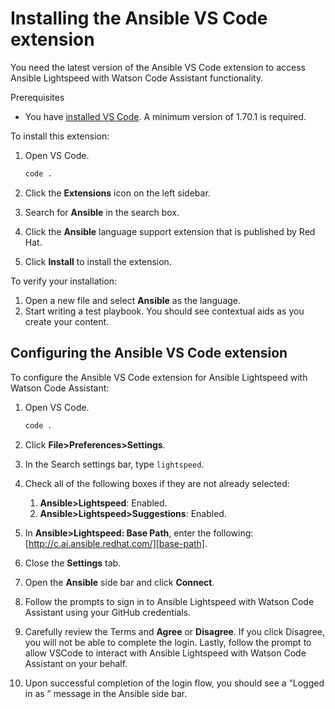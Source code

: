 # Installing the Ansible VS Code extension

You need the latest version of the Ansible VS Code extension to access Ansible Lightspeed with Watson Code Assistant functionality.

Prerequisites

* You have [installed VS Code][vs-code]. A minimum version of 1.70.1 is required.

To install this extension:

1. Open VS Code.

   ```bash
   code .
   ```

2. Click the **Extensions** icon on the left sidebar.
3. Search for **Ansible** in the search box.
4. Click the **Ansible**  language support extension that is published by Red Hat.
5. Click **Install** to install the extension.

To verify your installation:

1. Open a new file and select **Ansible** as the language.
2. Start writing a test playbook. You should see contextual aids as you create your content.

## Configuring the Ansible VS Code extension

To configure the Ansible VS Code extension for Ansible Lightspeed with Watson Code Assistant:

1. Open VS Code.

   ```bash
   code .
   ```

2. Click **File>Preferences>Settings**.
3. In the Search settings bar, type `lightspeed`.
4. Check all of the following boxes if they are not already selected:
    1. **Ansible>Lightspeed**: Enabled.
    2. **Ansible>Lightspeed>Suggestions**: Enabled.
5. In **Ansible>Lightspeed: Base Path**, enter the following: [http://c.ai.ansible.redhat.com/][base-path].
6. Close the **Settings** tab.
7. Open the **Ansible** side bar and click **Connect**.
8. Follow the prompts to sign in to Ansible Lightspeed with Watson Code Assistant using your GitHub credentials.
9. Carefully review the Terms and **Agree** or **Disagree**. If you click Disagree, you will not be able to complete the login. Lastly, follow the prompt to allow VSCode to interact with Ansible Lightspeed with Watson Code Assistant on your behalf.
10. Upon successful completion of the login flow, you should see a “Logged in as <your github id>” message in the Ansible side bar.

[vs-code]: https://code.visualstudio.com/
[base-path]: http://c.ai.ansible.redhat.com/
